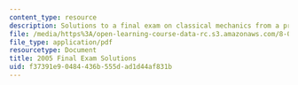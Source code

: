 ```yaml
---
content_type: resource
description: Solutions to a final exam on classical mechanics from a previous semester.
file: /media/https%3A/open-learning-course-data-rc.s3.amazonaws.com/8-012-physics-i-classical-mechanics-fall-2008/f37391e90484436b555dad1d44af831b_final_f05sol.pdf
file_type: application/pdf
resourcetype: Document
title: 2005 Final Exam Solutions
uid: f37391e9-0484-436b-555d-ad1d44af831b
---
```


